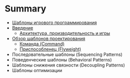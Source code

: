 # Summary

* [Шаблоны игрового программирования](README.md)
* [Введение](predislovie.md)
  * [Архитектура, производительность и игры](predislovie/arhitektura-proizvoditelnost-i-igri.md)
* [Обзор шаблонов проектирования](obzor-shablonov-proektirovaniya.md)
  * [Команда \(Command\)](obzor-shablonov-proektirovaniya/komanda-command.md)
  * [Приспособленец \(Flyweight\)](obzor-shablonov-proektirovaniya/prisposoblenets-flyweight.md)
* Последовательные шаблоны \(Sequencing Patterns\)
* Поведенческие шаблоны \(Behavioral Patterns\)
* Шаблоны снижения связности \(Decoupling Patterns\)
* Шаблоны оптимизации

